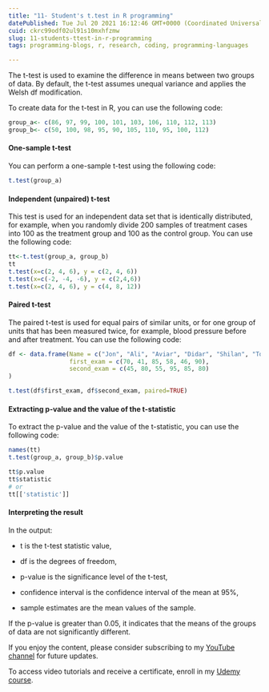```yaml
---
title: "11- Student's t.test in R programming"
datePublished: Tue Jul 20 2021 16:12:46 GMT+0000 (Coordinated Universal Time)
cuid: ckrc99odf02ul91s10mxhfzmw
slug: 11-students-ttest-in-r-programming
tags: programming-blogs, r, research, coding, programming-languages

---
```


The t-test is used to examine the difference in means between two groups of data. By default, the t-test assumes unequal variance and applies the Welsh df modification.

To create data for the t-test in R, you can use the following code:

```r
group_a<- c(86, 97, 99, 100, 101, 103, 106, 110, 112, 113)
group_b<- c(50, 100, 98, 95, 90, 105, 110, 95, 100, 112)
```

#### One-sample t-test

You can perform a one-sample t-test using the following code:

```r
t.test(group_a)
```

#### Independent (unpaired) t-test

This test is used for an independent data set that is identically distributed, for example, when you randomly divide 200 samples of treatment cases into 100 as the treatment group and 100 as the control group. You can use the following code:

```r
tt<-t.test(group_a, group_b)
tt
t.test(x=c(2, 4, 6), y = c(2, 4, 6))
t.test(x=c(-2, -4, -6), y = c(2,4,6))
t.test(x=c(2, 4, 6), y = c(4, 8, 12))
```

#### Paired t-test

The paired t-test is used for equal pairs of similar units, or for one group of units that has been measured twice, for example, blood pressure before and after treatment. You can use the following code:

```r
df <- data.frame(Name = c("Jon", "Ali", "Aviar", "Didar", "Shilan", "Tom"),
                 first_exam = c(70, 41, 85, 58, 46, 90),
                 second_exam = c(45, 80, 55, 95, 85, 80)
)

t.test(df$first_exam, df$second_exam, paired=TRUE)
```

#### Extracting p-value and the value of the t-statistic

To extract the p-value and the value of the t-statistic, you can use the following code:

```r
names(tt)
t.test(group_a, group_b)$p.value 

tt$p.value
tt$statistic 
# or 
tt[['statistic']]
```

#### Interpreting the result

In the output:

* t is the t-test statistic value,
    
* df is the degrees of freedom,
    
* p-value is the significance level of the t-test,
    
* confidence interval is the confidence interval of the mean at 95%,
    
* sample estimates are the mean values of the sample.
    

If the p-value is greater than 0.05, it indicates that the means of the groups of data are not significantly different.

If you enjoy the content, please consider subscribing to my [YouTube channel](https://www.youtube.com/channel/UCpbWlHEqBSnJb6i4UemXQpA?sub_confirmation=1) for future updates.

To access video tutorials and receive a certificate, enroll in my [Udemy course](https://www.udemy.com/course/r-for-research/?referralCode=B6DCFDE343F0592EA61A).